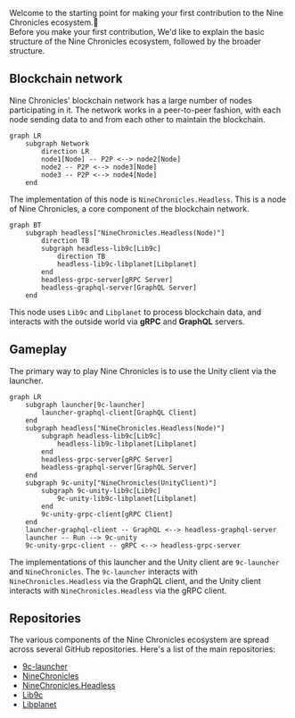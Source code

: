 Welcome to the starting point for making your first contribution to the Nine Chronicles ecosystem.:tada:<br>
Before you make your first contribution, We'd like to explain the basic structure of the Nine Chronicles ecosystem, followed by the broader structure.

## Blockchain network

Nine Chronicles' blockchain network has a large number of nodes participating in it. The network works in a peer-to-peer fashion, with each node sending data to and from each other to maintain the blockchain.

```mermaid
graph LR
    subgraph Network
        direction LR
        node1[Node] -- P2P <--> node2[Node]
        node2 -- P2P <--> node3[Node]
        node3 -- P2P <--> node4[Node]
    end
```

The implementation of this node is `NineChronicles.Headless`. This is a node of Nine Chronicles, a core component of the blockchain network.

```mermaid
graph BT
    subgraph headless["NineChronicles.Headless(Node)"]
        direction TB
        subgraph headless-lib9c[Lib9c]
            direction TB
            headless-lib9c-libplanet[Libplanet]
        end
        headless-grpc-server[gRPC Server]
        headless-graphql-server[GraphQL Server]
    end
```

This node uses `Lib9c` and `Libplanet` to process blockchain data, and interacts with the outside world via **gRPC** and **GraphQL** servers.

## Gameplay

The primary way to play Nine Chronicles is to use the Unity client via the launcher.

```mermaid
graph LR
    subgraph launcher[9c-launcher]
        launcher-graphql-client[GraphQL Client]
    end
    subgraph headless["NineChronicles.Headless(Node)"]
        subgraph headless-lib9c[Lib9c]
            headless-lib9c-libplanet[Libplanet]
        end
        headless-grpc-server[gRPC Server]
        headless-graphql-server[GraphQL Server]
    end
    subgraph 9c-unity["NineChronicles(UnityClient)"]
        subgraph 9c-unity-lib9c[Lib9c]
            9c-unity-lib9c-libplanet[Libplanet]
        end
        9c-unity-grpc-client[gRPC Client]
    end
    launcher-graphql-client -- GraphQL <--> headless-graphql-server
    launcher -- Run --> 9c-unity
    9c-unity-grpc-client -- gRPC <--> headless-grpc-server
```

The implementations of this launcher and the Unity client are `9c-launcher` and `NineChronicles`. The `9c-launcher` interacts with `NineChronicles.Headless` via the GraphQL client, and the Unity client interacts with `NineChronicles.Headless` via the gRPC client.

## Repositories

The various components of the Nine Chronicles ecosystem are spread across several GitHub repositories. Here's a list of the main repositories:

- [9c-launcher](https://github.com/planetarium/9c-launcher)
- [NineChronicles](https://github.com/planetarium/NineChronicles)
- [NineChronicles.Headless](https://github.com/planetarium/NineChronicles.Headless)
- [Lib9c](https://github.com/planetarium/lib9c)
- [Libplanet](https://github.com/planetarium/libplanet)
